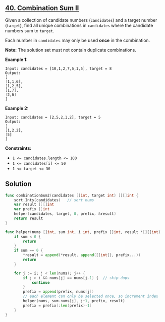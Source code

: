 ## [40. Combination Sum II](https://leetcode.com/problems/combination-sum-ii/)


Given a collection of candidate numbers (`candidates`) and a target number (`target`), find all unique combinations in `candidates` where the candidate numbers sum to `target`.

Each number in `candidates` may only be used **once** in the combination.

**Note:** The solution set must not contain duplicate combinations.

**Example 1:**

```
Input: candidates = [10,1,2,7,6,1,5], target = 8
Output: 
[
[1,1,6],
[1,2,5],
[1,7],
[2,6]
]
```

**Example 2:**

```
Input: candidates = [2,5,2,1,2], target = 5
Output: 
[
[1,2,2],
[5]
]
```

**Constraints:**

*   `1 <= candidates.length <= 100`
*   `1 <= candidates[i] <= 50`
*   `1 <= target <= 30`



## Solution

```go
func combinationSum2(candidates []int, target int) [][]int {
    sort.Ints(candidates)   // sort nums
    var result [][]int
    var prefix []int
    helper(candidates, target, 0, prefix, &result)
    return result
}

func helper(nums []int, sum int, i int, prefix []int, result *[][]int) {
    if sum < 0 {
        return
    }
    if sum == 0 {
        *result = append(*result, append([]int{}, prefix...))
        return
    }

    for j := i; j < len(nums); j++ {
        if j > i && nums[j] == nums[j-1] {  // skip dups
            continue
        }
        prefix = append(prefix, nums[j])
        // each element can only be selected once, so increment index
        helper(nums, sum-nums[j], j+1, prefix, result)
        prefix = prefix[:len(prefix)-1]
    }
}
```